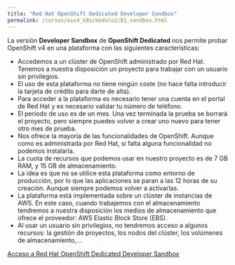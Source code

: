 ```yaml
---
title: "Red Hat OpenShift Dedicated Developer Sandbox"
permalink: /cursos/osv4_k8s/modulo2/01_sandbox.html
---
```


La versión **Developer Sandbox** de **OpenShift Dedicated** nos permite probar OpenShift v4 en una plataforma con las siguientes características:

* Accedemos a un clúster de OpenShift administrado por Red Hat. Tenemos a nuestra disposición un proyecto para trabajar con un usuario sin privilegios.
* El uso de esta plataforma no tiene ningún coste (no hace falta introducir la tarjeta de crédito para darte de alta).
* Para acceder a la plataforma es necesario tener una cuenta en el portal de Red Hat y es necesario validar tu número de teléfono.
* El periodo de uso es de un mes. Una vez terminada la prueba se borrará el proyecto, pero siempre puedes volver a crear uno nuevo para tener otro mes de prueba.
* Nos ofrece la mayoría de las funcionalidades de OpenShift. Aunque como es administrada por Red Hat, si falta alguna funcionalidad no podemos instalarla.
* La cuota de recursos que podemos usar en nuestro proyecto es de 7 GB RAM, y 15 GB de almacenamiento.
* La idea es que no se utilice esta plataforma como entorno de producción, por lo que las aplicaciones se paran a las 12 horas de su creación. Aunque siempre podemos volver a activarlas.
* La plataforma está implementada sobre un clúster de instancias de AWS. En este caso, cuando trabajemos con el almacenamiento tendremos a nuestra disposición los medios de almacenamiento que ofrece el proveedor: AWS Elastic Block Store (EBS).
* Al usar un usuario sin privilegios, no tendremos acceso a algunos recursos: la gestión de proyectos, los nodos del clúster, los volúmenes de almacenamiento,...

[Acceso a Red Hat OpenShift Dedicated Developer Sandbox](https://developers.redhat.com/developer-sandbox)

